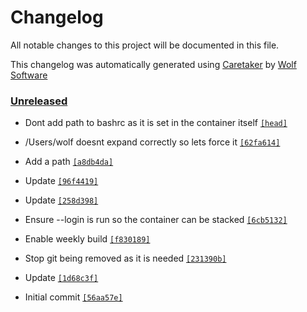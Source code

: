 # Changelog

All notable changes to this project will be documented in this file.


This changelog was automatically generated using [Caretaker](https://github.com/DevelopersToolbox/caretaker) by [Wolf Software](https://github.com/WolfSoftware)

### [Unreleased](https://github.com/DockerToolbox/anyenv/commits/master)

- Dont add path to bashrc as it is set in the container itself [`[head]`](https://github.com/DockerToolbox/anyenv/commit/)

- /Users/wolf doesnt expand correctly so lets force it [`[62fa614]`](https://github.com/DockerToolbox/anyenv/commit/62fa61499bbb18ab8990bc030479e6c807d24168)

- Add a path [`[a8db4da]`](https://github.com/DockerToolbox/anyenv/commit/a8db4da05d6aa279e92e08b36a92749bf44f7aed)

- Update [`[96f4419]`](https://github.com/DockerToolbox/anyenv/commit/96f4419fb46405be83f24315785890b51ccb9c6e)

- Update [`[258d398]`](https://github.com/DockerToolbox/anyenv/commit/258d398588a3167bd2cda21b315dc465504ac9a7)

- Ensure --login is run so the container can be stacked [`[6cb5132]`](https://github.com/DockerToolbox/anyenv/commit/6cb5132447c32436b300286686a6d8a49a095551)

- Enable weekly build [`[f830189]`](https://github.com/DockerToolbox/anyenv/commit/f830189383c81146ec373961a0262728bb92cc7d)

- Stop git being removed as it is needed [`[231390b]`](https://github.com/DockerToolbox/anyenv/commit/231390b0253c4d08ae0bb523f04644a05c1a0d06)

- Update [`[1d68c3f]`](https://github.com/DockerToolbox/anyenv/commit/1d68c3f0038634e41bd75b1792d2a676156cd8e9)

- Initial commit [`[56aa57e]`](https://github.com/DockerToolbox/anyenv/commit/56aa57e05bab64bc7ff98ee08cca1620a7918e4a)

